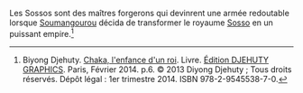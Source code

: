 <!-- TITLE: Sossos (peuple) -->
<!-- SUBTITLE: Présentation du peuple Sosso -->

Les Sossos sont des maîtres forgerons qui devinrent une armée redoutable lorsque [Soumangourou](/personnalite/homme/noble/souverain/roi/sosso/soumangourou) décida de transformer le royaume [Sosso](/geographie/afrique/royaume/sosso) en un puissant empire.[^1]


[^1]: Biyong Djehuty. [Chaka, l'enfance d'un roi](/ouvrage/chaka-l-enfance-d-un-roi). Livre. [Édition DJEHUTY GRAPHICS](http://www.djehutygraphics.com/). Paris, Février 2014. p.6. © 2013 Diyong Djehuty ; Tous droits réservés. Dépôt légal : 1er trimestre 2014. ISBN 978-2-9545538-7-0.